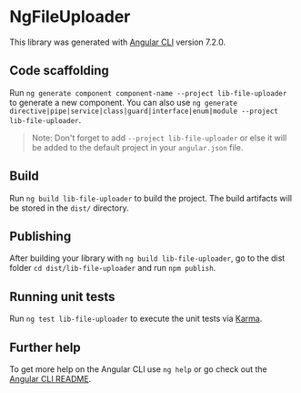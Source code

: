 # NgFileUploader

This library was generated with [Angular CLI](https://github.com/angular/angular-cli) version 7.2.0.

## Code scaffolding

Run `ng generate component component-name --project lib-file-uploader` to generate a new component. You can also use `ng generate directive|pipe|service|class|guard|interface|enum|module --project lib-file-uploader`.
> Note: Don't forget to add `--project lib-file-uploader` or else it will be added to the default project in your `angular.json` file. 

## Build

Run `ng build lib-file-uploader` to build the project. The build artifacts will be stored in the `dist/` directory.

## Publishing

After building your library with `ng build lib-file-uploader`, go to the dist folder `cd dist/lib-file-uploader` and run `npm publish`.

## Running unit tests

Run `ng test lib-file-uploader` to execute the unit tests via [Karma](https://karma-runner.github.io).

## Further help

To get more help on the Angular CLI use `ng help` or go check out the [Angular CLI README](https://github.com/angular/angular-cli/blob/master/README.md).
